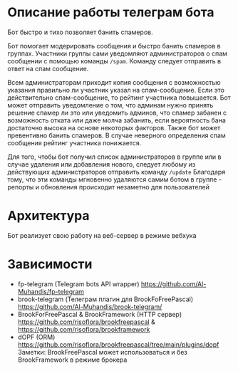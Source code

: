 
# Описание работы телеграм бота
Бот быстро и тихо позволяет банить спамеров.
 
Бот помогает модерировать сообщения и быстро банить спамеров в группах. 
Участники группы сами уведомляют администраторов о спам сообщении с помощью команды `/spam`. 
Команду следует отправить в ответ на спам сообщение.

Всем администраторам приходит копия сообщения с возможностью указания правильно ли участник указал на спам-сообщение. 
Если это действительно спам-сообщение, то рейтинг участника повышается. 
Бот может отправить уведомление о том, что админам нужно принять решение спамер ли это или уведомить админов, что спамер забанен с возможность отката или даже молча забанить, 
если вероятность бана достаточно высока на основе некоторых факторов. Также бот может превентивно банить спамеров.
В случае неверного определения спам сообщения рейтинг участника понижается.

Для того, чтобы бот получил список администраторов в группе или в случае удаления или добавления нового, следует любому из действующих администраторов отправить команду `/update`
Благодаря тому, что эти команды мгновенно удаляются самим ботом в группе - репорты и обновления происходит незаметно для пользователей 

# Архитектура
Бот реализует свою работу на веб-сервер в режиме вебхука

# Зависимости
- fp-telegram (Telegram bots API wrapper) https://github.com/Al-Muhandis/fp-telegram
- brook-telegram (Телеграм плагин для BrookFoFreePascal) https://github.com/Al-Muhandis/brook-telegram/
- BrookForFreePascal & BrookFramework (HTTP сервер) https://github.com/risoflora/brookfreepascal & https://github.com/risoflora/brookframework
- dOPF (ORM) https://github.com/risoflora/brookfreepascal/tree/main/plugins/dopf
Заметки: BrookFreePascal может использоваться и без BrookFramework в режиме брокера
